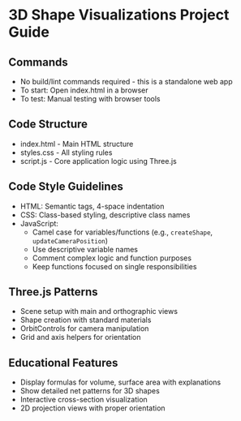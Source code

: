 # 3D Shape Visualizations Project Guide

## Commands
- No build/lint commands required - this is a standalone web app
- To start: Open index.html in a browser
- To test: Manual testing with browser tools

## Code Structure
- index.html - Main HTML structure
- styles.css - All styling rules
- script.js - Core application logic using Three.js

## Code Style Guidelines
- HTML: Semantic tags, 4-space indentation
- CSS: Class-based styling, descriptive class names
- JavaScript:
  - Camel case for variables/functions (e.g., `createShape`, `updateCameraPosition`)
  - Use descriptive variable names
  - Comment complex logic and function purposes
  - Keep functions focused on single responsibilities

## Three.js Patterns
- Scene setup with main and orthographic views
- Shape creation with standard materials
- OrbitControls for camera manipulation
- Grid and axis helpers for orientation

## Educational Features
- Display formulas for volume, surface area with explanations
- Show detailed net patterns for 3D shapes
- Interactive cross-section visualization
- 2D projection views with proper orientation